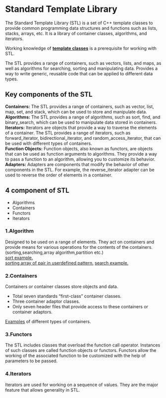# Standard Template Library

The Standard Template Library (STL) is a set of C++ template classes to provide common programming data structures and functions such as lists, stacks, arrays, etc. It is a library of container classes, algorithms, and iterators.

Working knowledge of [__template classes__](./Templates_cpp.md) is a prerequisite for working with STL.

The STL provides a range of containers, such as vectors, lists, and maps, as well as algorithms for searching, sorting and manipulating data. Provides a way to write generic, reusable code that can be applied to different data types.

## Key components of the STL

__Containers:__ The STL provides a range of containers, such as vector, list, map, set, and stack, which can be used to store and manipulate data.  
__Algorithms:__ The STL provides a range of algorithms, such as sort, find, and binary_search, which can be used to manipulate data stored in containers.  
__Iterators:__ Iterators are objects that provide a way to traverse the elements of a container. The STL provides a range of iterators, such as forward_iterator, bidirectional_iterator, and random_access_iterator, that can be used with different types of containers.  
__Function Objects:__ Function objects, also known as functors, are objects that can be used as function arguments to algorithms. They provide a way to pass a function to an algorithm, allowing you to customize its behavior.  
__Adapters:__ Adapters are components that modify the behavior of other components in the STL. For example, the reverse_iterator adapter can be used to reverse the order of elements in a container.  

## 4 component of STL

- Algorithms
- Containers
- Functors
- Iterators

### __1.Algorithm__

Designed to be used on a range of elements. They act on containers and provide means for various operations for the contents of the containers.(sorting,searching,array algorithm,partition etc.)  
[sort example.](../sort_algorithm_STL.cpp)  
[sorting array of pair in userdefined pattern.](../custom_sort_pair_STL.cpp)
[search example.](../search_algorithm_STL.cpp)

### __2.Containers__

Containers or container classes store objects and data.

- Total seven standards “first-class” container classes.
- Three container adaptor classes.
- Only seven header files that provide access to these containers or container adaptors.

[Examples](./pairs_vectors_iterator_list_STL_cpp.md) of different types of containers.

### __3.Functors__

The STL includes classes that overload the function call operator. Instances of such classes are called function objects or functors. Functors allow the working of the associated function to be customized with the help of parameters to be passed.

### __4.Iterators__

Iterators are used for working on a sequence of values. They are the major feature that allows generality in STL.
